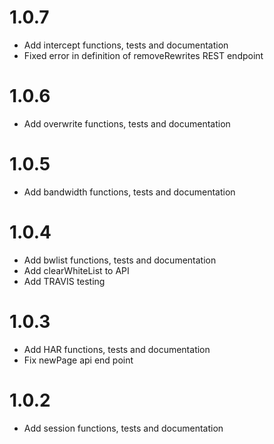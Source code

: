 # 1.0.7
* Add intercept functions, tests and documentation
* Fixed error in definition of removeRewrites REST endpoint

# 1.0.6
* Add overwrite functions, tests and documentation

# 1.0.5
* Add bandwidth functions, tests and documentation

# 1.0.4
* Add bwlist functions, tests and documentation
* Add clearWhiteList to API
* Add TRAVIS testing

# 1.0.3
* Add HAR functions, tests and documentation
* Fix newPage api end point

# 1.0.2
* Add session functions, tests and documentation
